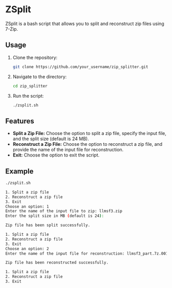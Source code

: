 # ZSplit

ZSplit is a bash script that allows you to split and reconstruct zip files using 7-Zip.

## Usage

1. Clone the repository:

    ```bash
    git clone https://github.com/your_username/zip_splitter.git
    ```

2. Navigate to the directory:

    ```bash
    cd zip_splitter
    ```

3. Run the script:

    ```bash
    ./zsplit.sh
    ```

## Features

- **Split a Zip File:** Choose the option to split a zip file, specify the input file, and the split size (default is 24 MB).
- **Reconstruct a Zip File:** Choose the option to reconstruct a zip file, and provide the name of the input file for reconstruction.
- **Exit:** Choose the option to exit the script.

## Example

```bash
./zsplit.sh

1. Split a zip file
2. Reconstruct a zip file
3. Exit
Choose an option: 1
Enter the name of the input file to zip: llmsf3.zip
Enter the split size in MB (default is 24):

Zip file has been split successfully.

1. Split a zip file
2. Reconstruct a zip file
3. Exit
Choose an option: 2
Enter the name of the input file for reconstruction: llmsf3_part.7z.001

Zip file has been reconstructed successfully.

1. Split a zip file
2. Reconstruct a zip file
3. Exit
